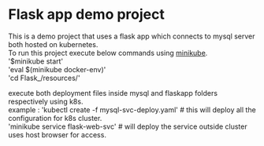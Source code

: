 # Flask app demo project #
This is a demo project that uses a flask app which connects to mysql server both hosted on kubernetes.<br />
To run this project execute below commands using [minikube](https://minikube.sigs.k8s.io/docs/start/).<br />
'$minikube start' <br />
'eval $(minikube docker-env)' <br />
'cd Flask_/resources/' <br />

execute both deployment files inside mysql and flaskapp folders respectively using k8s. <br />
example : 'kubectl create -f mysql-svc-deploy.yaml' # this will deploy all the configuration for k8s cluster. <br />
'minikube service flask-web-svc'     # will deploy the service outside cluster uses host browser for access. <br/>

